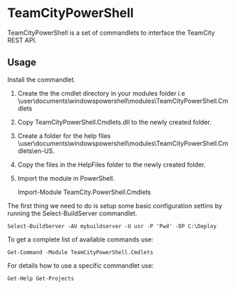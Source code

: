 TeamCityPowerShell
==================
TeamCityPowerShell is a set of commandlets to interface the TeamCity REST API.

Usage
-----
Install the commandlet.

1.  Create the the cmdlet directory in your modules folder i.e \user\documents\windowspowershell\modules\TeamCityPowerShell.Cmdlets

2.  Copy TeamCityPowerShell.Cmdlets.dll to the newly created folder.

3.  Create a folder for the help files \user\documents\windowspowershell\modules\TeamCityPowerShell.Cmdlets\en-US.

4.  Copy the files in the HelpFiles folder to the newly created folder.

5.  Import the module in PowerShell.

    Import-Module TeamCity.PowerShell.Cmdlets
	
The first thing we need to do is setup some basic configuration settins by running the Select-BuildServer commandlet.

    Select-BuildServer -AU mybuildserver -U usr -P 'Pwd' -DP C:\Deploy
	
To get a complete list of available commands use:

    Get-Command -Module TeamCityPowerShell.Cmdlets
For details how to use a specific commandlet use:

    Get-Help Get-Projects